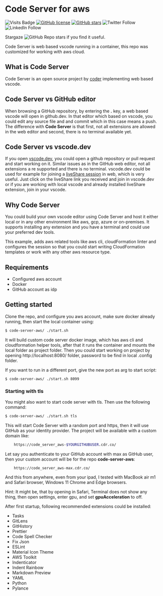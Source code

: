 # Code Server for aws

![Visits Badge](https://badges.pufler.dev/visits/simorgh1/code-server-aws)
[![GitHub license](https://img.shields.io/github/license/simorgh1/code-server-aws)](https://github.com/simorgh1/code-server-aws/blob/master/LICENSE)
[![GitHub stars](https://img.shields.io/github/stars/simorgh1/code-server-aws)](https://github.com/simorgh1/code-server-aws/stargazers)
![Twitter Follow](https://img.shields.io/twitter/follow/bahrammaravandi?style=social)
![LinkedIn Follow](https://shields.io/badge/style-bahram.maravandi-black?logo=linkedin&label=LinkedIn&link=https://www.linkedin.com/in/bahram.maravandi)

Stargaze ![GitHub Repo stars](https://img.shields.io/github/stars/simorgh1/code-server-aws?style=social) if you find it useful.

Code Server is web based vscode running in a container, this repo was customized for working with aws cloud.

## What is Code Server

Code Server is an open source project by [coder](https://coder.com/about) implementing web based vscode.

## Code Server vs GitHub editor

When browsing a GitHub repository, by entering the **.** key, a web based vscode will open in github.dev. In that editor which based on vscode, you could edit any source file and and commit which in this case means a push. The difference with **Code Server** is that first, not all extensions are allowed in the web editor and second, there is no terminal available yet.

## Code Server vs vscode.dev

If you open [vscode.dev](https://vscode.dev/), you could open a github repository or pull request and start working on it. Similar issues as in the GitHub web editor, not all extensions a re supported and there is no terminal. vscode.dev could be used for example for joining a [liveShare session](https://code.visualstudio.com/learn/collaboration/live-share) in web, which is very useful. Just click on the liveShare link you received and join in vscode.dev or if you are working with local vscode and already installed liveShare extension, join in your vscode.

## Why Code Server

You could build your own vscode editor using Code Server and host it either local or in any other environment like aws, gcp, azure or on-premises. It supports installing any extension and you have a terminal and could use your preferred dev tools.

This example, adds aws related tools like aws cli, cloudFormation linter and configures the session so that you could start writing CloudFormation templates or work with any other aws resource type.

## Requirements

- Configured aws account
- Docker
- GitHub account as idp

## Getting started

Clone the repo, and configure you aws account, make sure docker already running, then start the local container using:

```bash
$ code-server-aws/ ./start.sh
```

It will build custom code server docker image, which has aws cli and cloudformation helper tools, after that it runs the container and mounts the local folder as project folder. Then you could start working on project by opening http://localhost:8080/ folder, password to be find in local .config folder.

If you want to run in a different port, give the new port as arg to start script:

```bash
$ code-server-aws/ ./start.sh 8099
```

### Starting with tls

You might also want to start code server with tls. Then use the following command:


```bash
$ code-server-aws/ ./start.sh tls
```

This will start Code Server with a random port and https, then it will use GitHub as your identity provider. The project will be available with a custom domain like:

```bash
	https://code_server_aws-$YOURGITHUBUSER.cdr.co/
```

Let say you authenticate to your GitHub account with max as GitHub user, then your custom account will be for the repo **code-server-aws**:

```bash
	https://code_server_aws-max.cdr.co/
```

And this from anywhere, even from your ipad, I tested with MacBook air m1 and Safari browser, Windows 11 Chrome and Edge browsers.

Hint: It might be, that by opening in Safari, Terminal does not show any thing, then open settings, enter gpu, and set **gpuAcceleration** to off.

After first startup, following recommended extensions could be installed:

- Tasks
- GitLens
- GitHistory
- Prettier
- Code Spell Checker
- Fix Json
- ESLint
- Material Icon Theme
- AWS Toolkit
- Indenticator
- Indent Rainbow
- Markdown Preview
- YAML
- Python
- Pylance